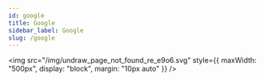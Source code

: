 ```yaml
---
id: google
title: Google
sidebar_label: Google
slug: /google
---
```



<img src="/img/undraw_page_not_found_re_e9o6.svg" style={{
  maxWidth: "500px",
  display: "block", 
  margin: "10px auto"
}} />
